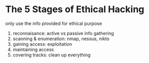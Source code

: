 # The 5 Stages of Ethical Hacking

only use the info provided for ethical purpose

1.  reconnaisance: active vs passive info gathering
2.  scanning & enumeration: nmap, nessus, nikto
3.  gaining access: exploitation
4.  maintaining access
5.  covering tracks: clean up everything

&nbsp;

&nbsp;